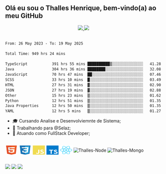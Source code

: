 ## Olá eu sou o Thalles Henrique, bem-vindo(a) ao meu GitHub

<div align="center">
  <a href="https://github.com/Thalles-HsA">
  <img height="180em" src="https://github-readme-stats.vercel.app/api?username=Thalles-HsA&show_icons=true&theme=radical&include_all_commits=true&count_private=true"/>
  <img height="180em" src="https://github-readme-stats.vercel.app/api/top-langs/?username=Thalles-HsA&exclude_repo=github-readme-stats,Pong,Freeway-JS&langs_count=5&theme=radical"/>
</div><br>
  
  <!--START_SECTION:waka-->

```txt
From: 26 May 2023 - To: 19 May 2025

Total Time: 949 hrs 24 mins

TypeScript           391 hrs 55 mins ██████████▒░░░░░░░░░░░░░░   41.28 %
Java                 304 hrs 36 mins ████████░░░░░░░░░░░░░░░░░   32.08 %
JavaScript           70 hrs 47 mins  ██░░░░░░░░░░░░░░░░░░░░░░░   07.46 %
SCSS                 33 hrs 10 mins  █░░░░░░░░░░░░░░░░░░░░░░░░   03.49 %
HTML                 27 hrs 31 mins  ▓░░░░░░░░░░░░░░░░░░░░░░░░   02.90 %
JSON                 27 hrs 19 mins  ▓░░░░░░░░░░░░░░░░░░░░░░░░   02.88 %
Other                15 hrs 23 mins  ▒░░░░░░░░░░░░░░░░░░░░░░░░   01.62 %
Python               12 hrs 51 mins  ▒░░░░░░░░░░░░░░░░░░░░░░░░   01.35 %
Java Properties      12 hrs 50 mins  ▒░░░░░░░░░░░░░░░░░░░░░░░░   01.35 %
YAML                 12 hrs 5 mins   ▒░░░░░░░░░░░░░░░░░░░░░░░░   01.27 %
```

<!--END_SECTION:waka-->

  - 🎓 Cursando Analise e Desenvolviemnte de Sistema;
  - 🌱 Trabalhando para @Selaz;
  - 🎯 Atuando como FullStack Developer;
 
<div style="display: inline_block"><br>
  <img align="center" alt="Thalles-HTML" height="30" width="40" src="https://raw.githubusercontent.com/devicons/devicon/master/icons/html5/html5-original.svg">
  <img align="center" alt="Thalles-CSS" height="30" width="40" src="https://raw.githubusercontent.com/devicons/devicon/master/icons/css3/css3-original.svg">
  <img align="center" alt="Thalles-Js" height="30" width="40" src="https://raw.githubusercontent.com/devicons/devicon/master/icons/javascript/javascript-plain.svg">
  <img align="center" alt="Thalles-Ts" height="30" width="40" src="https://raw.githubusercontent.com/devicons/devicon/master/icons/typescript/typescript-plain.svg">
  <img align="center" alt="Thalles-React" height="30" width="40" src="https://raw.githubusercontent.com/devicons/devicon/master/icons/react/react-original.svg">
  <img align="center" alt="Thalles-Node" height="30" width="40" src="https://cdn.jsdelivr.net/gh/devicons/devicon/icons/nodejs/nodejs-original.svg" />
  <img align="center" alt="Thalles-Mongo" height="30" width="40" src="https://cdn.jsdelivr.net/gh/devicons/devicon/icons/mongodb/mongodb-original.svg" />
  
</div>

 ##
  
<div>
  <a href="https://www.linkedin.com/in/thalles-hsa" target="_blank"><img src="https://img.shields.io/badge/-LinkedIn-%230077B5?style=for-the-badge&logo=linkedin&logoColor=white" target="_blank"></a> 
  <a href="https://instagram.com/thalleshsa" target="_blank"><img src="https://img.shields.io/badge/-Instagram-%23E4405F?style=for-the-badge&logo=instagram&logoColor=white" target="_blank"></a>
  <a href = "mailto:thsa.henrique@gmail.com"><img src="https://img.shields.io/badge/-Gmail-%23333?style=for-the-badge&logo=gmail&logoColor=white" target="_blank"></a>
   
</div>
